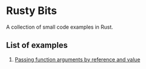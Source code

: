 # Rusty Bits

A collection of small code examples in Rust. 


## List of examples
1. [Passing function arguments by reference and value](https://github.com/kolasniwash/rusty-bits/blob/main/pass-by-reference-value/main.rs)